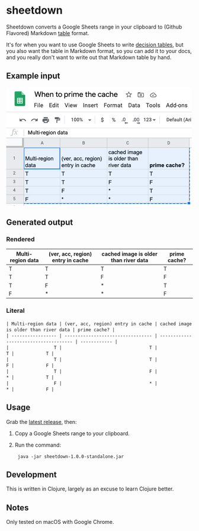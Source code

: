 # sheetdown

Sheetdown converts a Google Sheets range in your clipboard to (Github Flavored) Markdown [table] format.

It's for when you want to use Google Sheets to write [decision tables], but you
also want the table in Markdown format, so you can add it to your docs, and
you really don't want to write out that Markdown table by hand.

[decision tables]: https://www.hillelwayne.com/decision-tables/
[table]: https://github.github.com/gfm/#tables-extension-

## Example input

![screen shot](gsheet.png)

## Generated output

### Rendered

| Multi-region data | (ver, acc, region) entry in cache | cached image is older than river data | prime cache? |
| ----------------- | --------------------------------- | ------------------------------------- | ------------ |
|                 T |                                 T |                                     T |            T |
|                 T |                                 T |                                     F |            F |
|                 T |                                 F |                                     * |            T |
|                 F |                                 * |                                     * |            F |


### Literal

```
| Multi-region data | (ver, acc, region) entry in cache | cached image is older than river data | prime cache? |
| ----------------- | --------------------------------- | ------------------------------------- | ------------ |
|                 T |                                 T |                                     T |            T |
|                 T |                                 T |                                     F |            F |
|                 T |                                 F |                                     * |            T |
|                 F |                                 * |                                     * |            F |
```


## Usage

Grab the [latest release], then:

1. Copy a Google Sheets range to your clipboard.
2. Run the command:

        java -jar sheetdown-1.0.0-standalone.jar

[latest release]: https://github.com/lorin/sheetdown/releases


## Development

This is written in Clojure, largely as an excuse to learn Clojure better.

## Notes

Only tested on macOS with Google Chrome.

